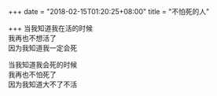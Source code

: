 +++
date = "2018-02-15T01:20:25+08:00"
title = "不怕死的人"

+++
当我知道我在活的时候  
我再也不想活了  
因为我知道我一定会死  
  
当我知道我会死的时候  
我再也不怕死了  
因为我知道大不了不活  